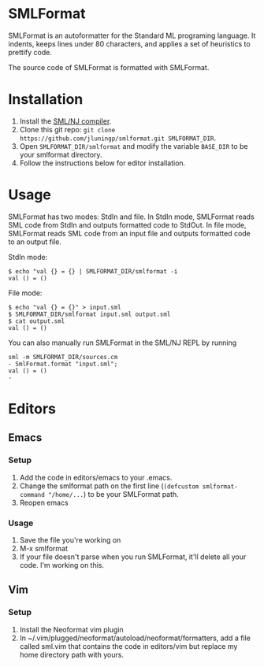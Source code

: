 # SMLFormat

SMLFormat is an autoformatter for the Standard ML programing language. It indents, keeps lines under 80 characters, and applies a set of heuristics to prettify code. 

The source code of SMLFormat is formatted with SMLFormat.


# Installation

1. Install the [SML/NJ compiler](https://www.smlnj.org).
2. Clone this git repo: `git clone https://github.com/jluningp/smlformat.git SMLFORMAT_DIR`.
3. Open `SMLFORMAT_DIR/smlformat` and modify the variable `BASE_DIR` to be your smlformat directory.
3. Follow the instructions below for editor installation. 

# Usage

SMLFormat has two modes: StdIn and file. In StdIn mode, SMLFormat reads SML code from StdIn and outputs formatted code to StdOut. In file mode, SMLFormat reads SML code from an input file and outputs formatted code to an output file. 

StdIn mode:
```
$ echo "val {} = {} | SMLFORMAT_DIR/smlformat -i 
val () = ()
```

File mode:
```
$ echo "val {} = {}" > input.sml
$ SMLFORMAT_DIR/smlformat input.sml output.sml
$ cat output.sml
val () = ()
```

You can also manually run SMLFormat in the SML/NJ REPL by running 
```
sml -m SMLFORMAT_DIR/sources.cm
- SmlFormat.format "input.sml";
val () = ()
- 
```

# Editors
## Emacs
### Setup
1. Add the code in editors/emacs to your .emacs.
2. Change the smlformat path on the first line (`(defcustom smlformat-command "/home/...`) to be your SMLFormat path.
3. Reopen emacs

### Usage 
1. Save the file you're working on
2. M-x smlformat
3. If your file doesn't parse when you run SMLFormat, it'll delete all your code. I'm working on this. 

## Vim
### Setup
1. Install the Neoformat vim plugin
2. In ~/.vim/plugged/neoformat/autoload/neoformat/formatters, add a file called sml.vim that contains
the code in editors/vim but replace my home directory path with yours.
